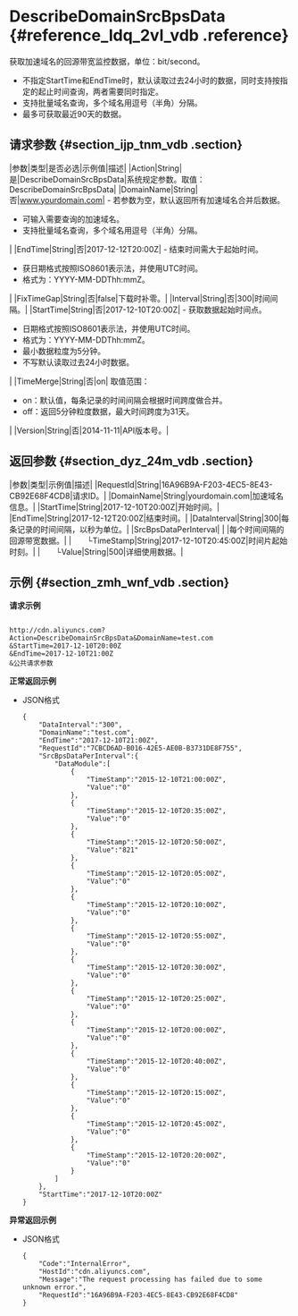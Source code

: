 # DescribeDomainSrcBpsData {#reference_ldq_2vl_vdb .reference}

获取加速域名的回源带宽监控数据，单位：bit/second。

-   不指定StartTime和EndTime时，默认读取过去24小时的数据，同时支持按指定的起止时间查询，两者需要同时指定。
-   支持批量域名查询，多个域名用逗号（半角）分隔。
-   最多可获取最近90天的数据。

## 请求参数 {#section_ijp_tnm_vdb .section}

|参数|类型|是否必选|示例值|描述|
|Action|String|是|DescribeDomainSrcBpsData|系统规定参数。取值：DescribeDomainSrcBpsData|
|DomainName|String|否|www.yourdomain.com| -   若参数为空，默认返回所有加速域名合并后数据。
-   可输入需要查询的加速域名。
-   支持批量域名查询，多个域名用逗号（半角）分隔。

 |
|EndTime|String|否|2017-12-12T20:00Z| -   结束时间需大于起始时间。
-   获日期格式按照ISO8601表示法，并使用UTC时间。
-   格式为：YYYY-MM-DDThh:mmZ。

 |
|FixTimeGap|String|否|false|下载时补零。|
|Interval|String|否|300|时间间隔。|
|StartTime|String|否|2017-12-10T20:00Z| -   获取数据起始时间点。
-   日期格式按照ISO8601表示法，并使用UTC时间。
-   格式为：YYYY-MM-DDThh:mmZ。
-   最小数据粒度为5分钟。
-   不写默认读取过去24小时数据。

 |
|TimeMerge|String|否|on| 取值范围：

 -   on：默认值，每条记录的时间间隔会根据时间跨度做合并。
-   off：返回5分钟粒度数据，最大时间跨度为31天。

 |
|Version|String|否|2014-11-11|API版本号。|

## 返回参数 {#section_dyz_24m_vdb .section}

|参数|类型|示例值|描述|
|RequestId|String|16A96B9A-F203-4EC5-8E43-CB92E68F4CD8|请求ID。|
|DomainName|String|yourdomain.com|加速域名信息。|
|StartTime|String|2017-12-10T20:00Z|开始时间。|
|EndTime|String|2017-12-12T20:00Z|结束时间。|
|DataInterval|String|300|每条记录的时间间隔，以秒为单位。|
|SrcBpsDataPerInterval| | |每个时间间隔的回源带宽数据。|
|  └TimeStamp|String|2017-12-10T20:45:00Z|时间片起始时刻。|
|  └Value|String|500|详细使用数据。|

## 示例 {#section_zmh_wnf_vdb .section}

**请求示例**

```

http://cdn.aliyuncs.com?Action=DescribeDomainSrcBpsData&DomainName=test.com
&StartTime=2017-12-10T20:00Z
&EndTime=2017-12-10T21:00Z
&公共请求参数
```

**正常返回示例**

-   JSON格式

    ```
    {
        "DataInterval":"300",
        "DomainName":"test.com",
        "EndTime":"2017-12-10T21:00Z",
        "RequestId":"7CBCD6AD-B016-42E5-AE0B-B3731DE8F755",
        "SrcBpsDataPerInterval":{
            "DataModule":[
                {
                    "TimeStamp":"2015-12-10T21:00:00Z",
                    "Value":"0"
                },
                {
                    "TimeStamp":"2015-12-10T20:35:00Z",
                    "Value":"0"
                },
                {
                    "TimeStamp":"2015-12-10T20:50:00Z",
                    "Value":"821"
                },
                {
                    "TimeStamp":"2015-12-10T20:05:00Z",
                    "Value":"0"
                },
                {
                    "TimeStamp":"2015-12-10T20:10:00Z",
                    "Value":"0"
                },
                {
                    "TimeStamp":"2015-12-10T20:55:00Z",
                    "Value":"0"
                },
                {
                    "TimeStamp":"2015-12-10T20:30:00Z",
                    "Value":"0"
                },
                {
                    "TimeStamp":"2015-12-10T20:25:00Z",
                    "Value":"0"
                },
                {
                    "TimeStamp":"2015-12-10T20:00:00Z",
                    "Value":"0"
                },
                {
                    "TimeStamp":"2015-12-10T20:40:00Z",
                    "Value":"0"
                },
                {
                    "TimeStamp":"2015-12-10T20:15:00Z",
                    "Value":"0"
                },
                {
                    "TimeStamp":"2015-12-10T20:45:00Z",
                    "Value":"0"
                },
                {
                    "TimeStamp":"2015-12-10T20:20:00Z",
                    "Value":"0"
                }
            ]
        },
        "StartTime":"2017-12-10T20:00Z"
    }
    ```


**异常返回示例**

-   JSON格式

    ```
    {
        "Code":"InternalError",
        "HostId":"cdn.aliyuncs.com",
        "Message":"The request processing has failed due to some unknown error.",
        "RequestId":"16A96B9A-F203-4EC5-8E43-CB92E68F4CD8"
    }
    ```


